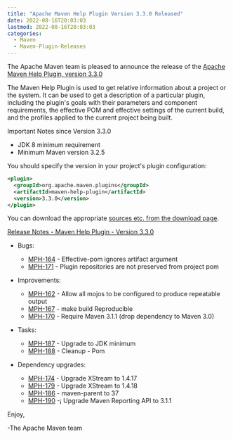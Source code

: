 ```yaml
---
title: "Apache Maven Help Plugin Version 3.3.0 Released"
date: 2022-08-16T20:03:03
lastmod: 2022-08-16T20:03:03
categories:
  - Maven
  - Maven-Plugin-Releases
---
```

The Apache Maven team is pleased to announce the release of the 
[Apache Maven Help Plugin, version 3.3.0](https://maven.apache.org/plugins/maven-help-plugin/)

The Maven Help Plugin is used to get relative information about a project or
the system. It can be used to get a description of a particular plugin,
including the plugin's goals with their parameters and component requirements,
the effective POM and effective settings of the current build, and the profiles
applied to the current project being built.

Important Notes since Version 3.3.0

 * JDK 8 minimum requirement
 * Minimum Maven version 3.2.5

You should specify the version in your project's plugin configuration:

```xml
<plugin>
  <groupId>org.apache.maven.plugins</groupId>
  <artifactId>maven-help-plugin</artifactId>
  <version>3.3.0</version>
</plugin>
```

You can download the appropriate [sources etc. from the download page](https://maven.apache.org/plugins/maven-help-plugin/download.cgi).
 

[Release Notes - Maven Help Plugin - Version 3.3.0](https://issues.apache.org/jira/secure/ReleaseNote.jspa?projectId=12317522&version=12345417)

* Bugs:
 
  * [MPH-164](https://issues.apache.org/jira/browse/MPH-164) - Effective-pom ignores artifact argument
  * [MPH-171](https://issues.apache.org/jira/browse/MPH-171) - Plugin repositories are not preserved from project pom

* Improvements:
 
  * [MPH-162](https://issues.apache.org/jira/browse/MPH-162) - Allow all mojos to be configured to produce repeatable output
  * [MPH-167](https://issues.apache.org/jira/browse/MPH-167) - make build Reproducible
  * [MPH-170](https://issues.apache.org/jira/browse/MPH-170) - Require Maven 3.1.1 (drop dependency to Maven 3.0)

* Tasks:
 
  * [MPH-187](https://issues.apache.org/jira/browse/MPH-187) - Upgrade to JDK minimum
  * [MPH-188](https://issues.apache.org/jira/browse/MPH-188) - Cleanup - Pom

* Dependency upgrades:
 
  * [MPH-174](https://issues.apache.org/jira/browse/MPH-174) - Upgrade XStream to 1.4.17
  * [MPH-179](https://issues.apache.org/jira/browse/MPH-179) - Upgrade XStream to 1.4.18
  * [MPH-186](https://issues.apache.org/jira/browse/MPH-186) - maven-parent to 37
  * [MPH-190](https://issues.apache.org/jira/browse/MPH-190) -¡ Upgrade Maven Reporting API to 3.1.1
 
Enjoy,

-The Apache Maven team

